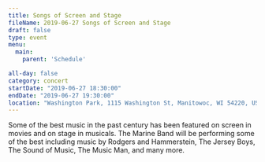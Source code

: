 ```yaml
---
title: Songs of Screen and Stage
fileName: 2019-06-27 Songs of Screen and Stage
draft: false
type: event
menu: 
  main:
    parent: 'Schedule'

all-day: false
category: concert
startDate: "2019-06-27 18:30:00"
endDate: "2019-06-27 19:30:00"
location: "Washington Park, 1115 Washington St, Manitowoc, WI 54220, USA"
---
```

Some of the best music in the past century has been featured on screen in movies and on stage in musicals. The Marine Band will be performing some of the best including music by Rodgers and Hammerstein, The Jersey Boys, The Sound of Music, The Music Man, and many more.
